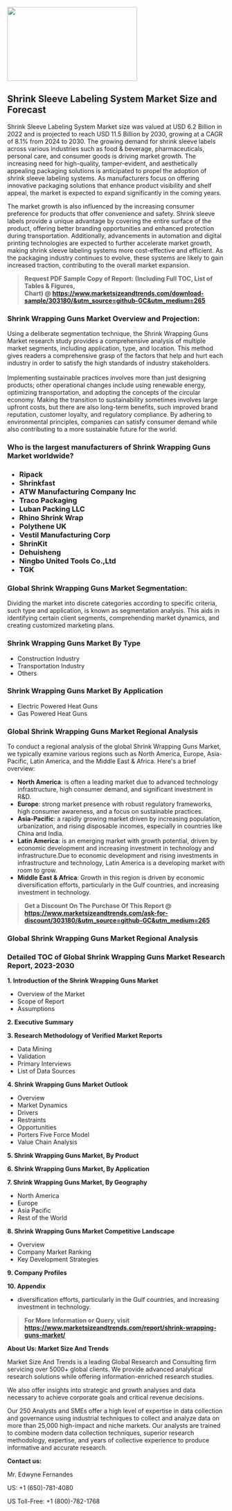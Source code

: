 <p><img class="alignnone size-medium wp-image-20088" src="https://ffe5etoiles.com/wp-content/uploads/2024/12/MST1-300x171.png" alt="" width="300" height="171" /></p><h2>Shrink Sleeve Labeling System Market Size and Forecast</h2><p>Shrink Sleeve Labeling System Market size was valued at USD 6.2 Billion in 2022 and is projected to reach USD 11.5 Billion by 2030, growing at a CAGR of 8.1% from 2024 to 2030. The growing demand for shrink sleeve labels across various industries such as food & beverage, pharmaceuticals, personal care, and consumer goods is driving market growth. The increasing need for high-quality, tamper-evident, and aesthetically appealing packaging solutions is anticipated to propel the adoption of shrink sleeve labeling systems. As manufacturers focus on offering innovative packaging solutions that enhance product visibility and shelf appeal, the market is expected to expand significantly in the coming years.</p><p>The market growth is also influenced by the increasing consumer preference for products that offer convenience and safety. Shrink sleeve labels provide a unique advantage by covering the entire surface of the product, offering better branding opportunities and enhanced protection during transportation. Additionally, advancements in automation and digital printing technologies are expected to further accelerate market growth, making shrink sleeve labeling systems more cost-effective and efficient. As the packaging industry continues to evolve, these systems are likely to gain increased traction, contributing to the overall market expansion.</p></p><blockquote id="" class=""><strong>Request PDF Sample Copy of Report: (Including Full TOC, List of Tables &amp; Figures, Chart)&nbsp;@&nbsp;<strong><a href="https://www.marketsizeandtrends.com/download-sample/303180/&utm_source=github-GC&utm_medium=265" target="_blank">https://www.marketsizeandtrends.com/download-sample/303180/&utm_source=github-GC&utm_medium=265</a></strong></strong></blockquote><h3 id="" class="">Shrink Wrapping Guns Market&nbsp;Overview and Projection:</h3><p id="" class="">Using a deliberate segmentation technique, the Shrink Wrapping Guns Market research study provides a comprehensive analysis of multiple market segments, including application, type, and location. This method gives readers a comprehensive grasp of the factors that help and hurt each industry in order to satisfy the high standards of industry stakeholders. <br /> <br />Implementing sustainable practices involves more than just designing products; other operational changes include using renewable energy, optimizing transportation, and adopting the concepts of the circular economy. Making the transition to sustainability sometimes involves large upfront costs, but there are also long-term benefits, such improved brand reputation, customer loyalty, and regulatory compliance. By adhering to environmental principles, companies can satisfy consumer demand while also contributing to a more sustainable future for the world.</p><h3 id="" class="">Who is the largest manufacturers of&nbsp;Shrink Wrapping Guns Market worldwide?</h3><h3 class=""><p><ul><li>Ripack </li><li> Shrinkfast </li><li> ATW Manufacturing Company Inc </li><li> Traco Packaging </li><li> Luban Packing LLC </li><li> Rhino Shrink Wrap </li><li> Polythene UK </li><li> Vestil Manufacturing Corp </li><li> ShrinKit </li><li> Dehuisheng </li><li> Ningbo United Tools Co.,Ltd </li><li> TGK</li></ul></p></h3><h3 id="" class="">Global&nbsp;Shrink Wrapping Guns Market Segmentation:</h3><p id="" class="">Dividing the market into discrete categories according to specific criteria, such type and application, is known as segmentation analysis. This aids in identifying certain client segments, comprehending market dynamics, and creating customized marketing plans.</p><h3 id="" class="">Shrink Wrapping Guns Market&nbsp;By Type</h3><p><p><ul><li>Construction Industry</li><li> Transportation Industry</li><li> Others</p></li></ul></p></p><h3 id="" class="">Shrink Wrapping Guns Market&nbsp;By Application</h3><p class=""><p><ul><li>Electric Powered Heat Guns</li><li> Gas Powered Heat Guns</li></ul></p></p><h3 id="" class="">Global Shrink Wrapping Guns Market Regional Analysis</h3><p id="" class="">To conduct a regional analysis of the global Shrink Wrapping Guns Market, we typically examine various regions such as North America, Europe, Asia-Pacific, Latin America, and the Middle East &amp; Africa. Here's a brief overview:</p><ul><li><strong>North America</strong>: is often a leading market due to advanced technology infrastructure, high consumer demand, and significant investment in R&amp;D.</li><li><strong>Europe</strong>: strong market presence with robust regulatory frameworks, high consumer awareness, and a focus on sustainable practices.</li><li><strong>Asia-Pacific</strong>: a rapidly growing market driven by increasing population, urbanization, and rising disposable incomes, especially in countries like China and India.</li><li><strong>Latin America</strong>: is an emerging market with growth potential, driven by economic development and increasing investment in technology and infrastructure.Due to economic development and rising investments in infrastructure and technology, Latin America is a developing market with room to grow.</li><li><strong>Middle East &amp; Africa</strong>: Growth in this region is driven by economic diversification efforts, particularly in the Gulf countries, and increasing investment in technology.</li></ul><blockquote id="" class=""><strong>Get a Discount On The Purchase Of This Report @ <strong><a href="https://www.marketsizeandtrends.com/ask-for-discount/303180/&utm_source=github-GC&utm_medium=265" target="_blank">https://www.marketsizeandtrends.com/ask-for-discount/303180/&utm_source=github-GC&utm_medium=265</a></strong></strong></blockquote><h3 id="" class="">Global Shrink Wrapping Guns Market Regional Analysis</h3><h3 id="" class="">Detailed TOC of Global Shrink Wrapping Guns Market Research Report, 2023-2030</h3><p id="" class=""><strong>1. Introduction of the Shrink Wrapping Guns Market</strong></p><ul><li>Overview of the Market</li><li>Scope of Report</li><li>Assumptions</li></ul><p id="" class=""><strong>2. Executive Summary</strong></p><p id="" class=""><strong>3. Research Methodology of Verified Market Reports</strong></p><ul><li>Data Mining</li><li>Validation</li><li>Primary Interviews</li><li>List of Data Sources</li></ul><p id="" class=""><strong>4. Shrink Wrapping Guns Market Outlook</strong></p><ul><li>Overview</li><li>Market Dynamics</li><li>Drivers</li><li>Restraints</li><li>Opportunities</li><li>Porters Five Force Model</li><li>Value Chain Analysis</li></ul><p id="" class=""><strong>5. Shrink Wrapping Guns Market, By Product</strong></p><p id="" class=""><strong>6. Shrink Wrapping Guns Market, By Application</strong></p><p id="" class=""><strong>7. Shrink Wrapping Guns Market, By Geography</strong></p><ul><li>North America</li><li>Europe</li><li>Asia Pacific</li><li>Rest of the World</li></ul><p id="" class=""><strong>8. Shrink Wrapping Guns Market Competitive Landscape</strong></p><ul><li>Overview</li><li>Company Market Ranking</li><li>Key Development Strategies</li></ul><p id="" class=""><strong>9. Company Profiles</strong></p><p id="" class=""><strong>10. Appendix</strong></p><ul><li>diversification efforts, particularly in the Gulf countries, and increasing investment in technology.</li></ul><blockquote id="" class=""><strong>For More Information or Query, visit <strong><strong><a href="https://www.marketsizeandtrends.com/report/shrink-wrapping-guns-market/" target="_blank">https://www.marketsizeandtrends.com/report/shrink-wrapping-guns-market/</a></strong></strong></strong></blockquote><p id="" class=""><strong>About Us: Market Size And Trends</strong></p><p id="" class="">Market Size And Trends is a leading Global Research and Consulting firm servicing over 5000+ global clients. We provide advanced analytical research solutions while offering information-enriched research studies.</p><p id="" class="">We also offer insights into strategic and growth analyses and data necessary to achieve corporate goals and critical revenue decisions.</p><p id="" class="">Our 250 Analysts and SMEs offer a high level of expertise in data collection and governance using industrial techniques to collect and analyze data on more than 25,000 high-impact and niche markets. Our analysts are trained to combine modern data collection techniques, superior research methodology, expertise, and years of collective experience to produce informative and accurate research.</p><p id="" class=""><strong>Contact us:</strong></p><p id="" class="">Mr. Edwyne Fernandes</p><p id="" class="">US: +1 (650)-781-4080</p><p id="" class="">US Toll-Free: +1 (800)-782-1768</p>
